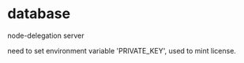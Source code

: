 # database

node-delegation server

need to set environment variable 'PRIVATE_KEY', used to mint license.
